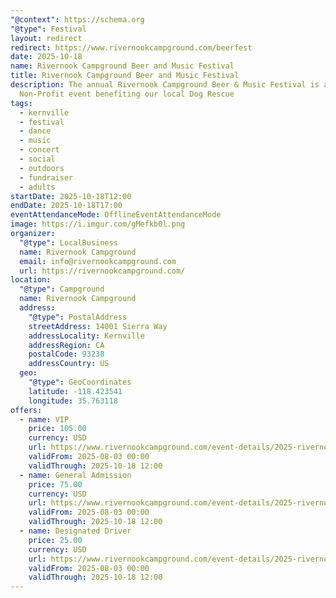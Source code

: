 ```yaml
---
"@context": https://schema.org
"@type": Festival
layout: redirect
redirect: https://www.rivernookcampground.com/beerfest
date: 2025-10-18
name: Rivernook Campground Beer and Music Festival
title: Rivernook Campground Beer and Music Festival
description: The annual Rivernook Campground Beer & Music Festival is a
  Non-Profit event benefiting our local Dog Rescue
tags:
  - kernville
  - festival
  - dance
  - music
  - concert
  - social
  - outdoors
  - fundraiser
  - adults
startDate: 2025-10-18T12:00
endDate: 2025-10-18T17:00
eventAttendanceMode: OfflineEventAttendanceMode
image: https://i.imgur.com/gMefkb0l.png
organizer:
  "@type": LocalBusiness
  name: Rivernook Campground
  email: info@rivernookcampground.com
  url: https://rivernookcampground.com/
location:
  "@type": Campground
  name: Rivernook Campground
  address:
    "@type": PostalAddress
    streetAddress: 14001 Sierra Way
    addressLocality: Kernville
    addressRegion: CA
    postalCode: 93238
    addressCountry: US
  geo:
    "@type": GeoCoordinates
    latitude: -118.423541
    longitude: 35.763118
offers:
  - name: VIP
    price: 105.00
    currency: USD
    url: https://www.rivernookcampground.com/event-details/2025-rivernook-campground-beer-music-festival
    validFrom: 2025-08-03 00:00
    validThrough: 2025-10-18 12:00
  - name: General Admission
    price: 75.00
    currency: USD
    url: https://www.rivernookcampground.com/event-details/2025-rivernook-campground-beer-music-festival
    validFrom: 2025-08-03 00:00
    validThrough: 2025-10-18 12:00
  - name: Designated Driver
    price: 25.00
    currency: USD
    url: https://www.rivernookcampground.com/event-details/2025-rivernook-campground-beer-music-festival
    validFrom: 2025-08-03 00:00
    validThrough: 2025-10-18 12:00
---
```


